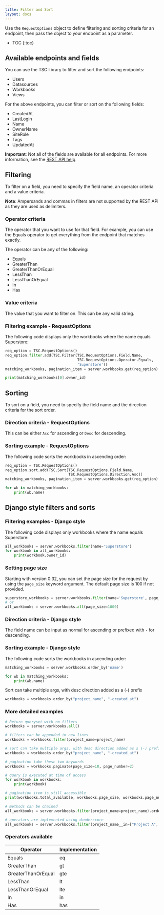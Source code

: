 ```yaml
---
title: Filter and Sort
layout: docs
---
```

Use the `RequestOptions` object to define filtering and sorting criteria for an endpoint,
then pass the object to your endpoint as a parameter.

* TOC
{:toc}

## Available endpoints and fields

You can use the TSC library to filter and sort the following endpoints:

* Users
* Datasources
* Workbooks
* Views

For the above endpoints, you can filter or sort on the following
fields:

* CreatedAt
* LastLogin
* Name
* OwnerName
* SiteRole
* Tags
* UpdatedAt

**Important**: Not all of the fields are available for all endpoints. For more information, see the [REST
API help](https://help.tableau.com/current/api/rest_api/en-us/REST/rest_api_concepts_filtering_and_sorting.htm).

## Filtering

To filter on a field, you need to specify the field name, an operator criteria and a value criteria.

**Note**: Ampersands and commas in filters are not supported by the REST API as they are used as delimiters.

### Operator criteria

The operator that you want to use for that field. For example, you can use the Equals operator to get everything from the endpoint that matches exactly.

The operator can be any of the following:

* Equals
* GreaterThan
* GreaterThanOrEqual
* LessThan
* LessThanOrEqual
* In
* Has

### Value criteria

The value that you want to filter on. This can be any valid string.

### Filtering example - RequestOptions

The following code displays only the workbooks where the name equals Superstore:

```py
req_option = TSC.RequestOptions()
req_option.filter.add(TSC.Filter(TSC.RequestOptions.Field.Name,
                                 TSC.RequestOptions.Operator.Equals,
                                 'Superstore'))
matching_workbooks, pagination_item = server.workbooks.get(req_option)

print(matching_workbooks[0].owner_id)
```

## Sorting

To sort on a field, you need to specify the field name and the direction criteria for the sort order.

### Direction criteria - RequestOptions

This can be either `Asc` for ascending or `Desc` for descending.

### Sorting example - RequestOptions

The following code sorts the workbooks in ascending order:

```py
req_option = TSC.RequestOptions()
req_option.sort.add(TSC.Sort(TSC.RequestOptions.Field.Name,
                             TSC.RequestOptions.Direction.Asc))
matching_workbooks, pagination_item = server.workbooks.get(req_option)

for wb in matching_workbooks:
    print(wb.name)
```


## Django style filters and sorts

### Filtering examples - Django style

The following code displays only workbooks where the name equals Superstore:

```py
all_workbooks = server.workbooks.filter(name='Superstore')
for workbook in all_workbooks:
    print(workbook.owner_id)
```

### Setting page size

Starting with version 0.32, you can set the page size for the request by using
the `page_size` keyword argument. The default page size is 100 if not provided.

```py
superstore_workbooks = server.workbooks.filter(name='Superstore', page_size=10)
# or
all_workbooks = server.workbooks.all(page_size=1000)
```



### Direction criteria - Django style

The field name can be input as normal for ascending or prefixed with `-` for descending.

### Sorting example - Django style

The following code sorts the workbooks in ascending order:

```py
matching_workbooks = server.workbooks.order_by('name')

for wb in matching_workbooks:
    print(wb.name)
```

Sort can take multiple args, with desc direction added as a (-) prefix 

```py
workbooks = workbooks.order_by("project_name", "-created_at")
```

### More detailed examples

```py
# Return queryset with no filters
workbooks = server.workbooks.all() 

# filters can be appended in new lines
workbooks = workbooks.filter(project_name=project_name)

# sort can take multiple args, with desc direction added as a (-) prefix 
workbooks = workbooks.order_by("project_name", "-created_at")

# pagination take these two keywords
workbooks = workbooks.paginate(page_size=10, page_number=2) 

# query is executed at time of access
for workbook in workbooks: 
    print(workbook)

# pagination item is still accessible  
print(workbooks.total_available, workbooks.page_size, workbooks.page_number) 

# methods can be chained
all_workbooks = server.workbooks.filter(project_name=project_name).order_by("-project_name")

# operators are implemented using dunderscore
all_workbooks = server.workbooks.filter(project_name__in=["Project A", "Project B"])
```

### Operators available

| Operator | Implementation |
| --- | --- |
| Equals | eq |
| GreaterThan | gt |
| GreaterThanOrEqual | gte |
| LessThan | lt |
| LessThanOrEqual | lte |
| In | in |
| Has | has |
